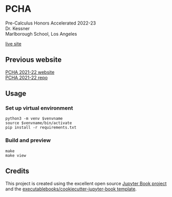 # PCHA

Pre-Calculus Honors Accelerated 2022-23  
Dr. Kessner  
Marlborough School, Los Angeles  

[live site](https://dkessner.github.io/PCHA/)  

## Previous website

[PCHA 2021-22 website](https://dkessner.github.io/PCHA_2021-22/)  
[PCHA 2021-22 repo](https://github.com/dkessner/PCHA_2021-22)

## Usage

### Set up virtual environment 

```console
python3 -m venv $venvname
source $venvname/bin/activate
pip install -r requirements.txt
```

### Build and preview

```console
make
make view
```

## Credits

This project is created using the excellent open source [Jupyter Book
project](https://jupyterbook.org/) and the
[executablebooks/cookiecutter-jupyter-book
template](https://github.com/executablebooks/cookiecutter-jupyter-book).

